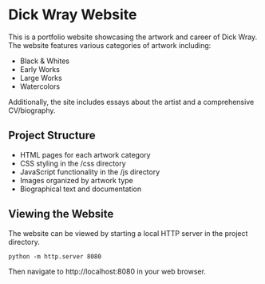 # Dick Wray Website

This is a portfolio website showcasing the artwork and career of Dick Wray. The website features various categories of artwork including:

- Black & Whites
- Early Works
- Large Works
- Watercolors

Additionally, the site includes essays about the artist and a comprehensive CV/biography.

## Project Structure

- HTML pages for each artwork category
- CSS styling in the /css directory
- JavaScript functionality in the /js directory
- Images organized by artwork type
- Biographical text and documentation

## Viewing the Website

The website can be viewed by starting a local HTTP server in the project directory.

```
python -m http.server 8080
```

Then navigate to http://localhost:8080 in your web browser.
